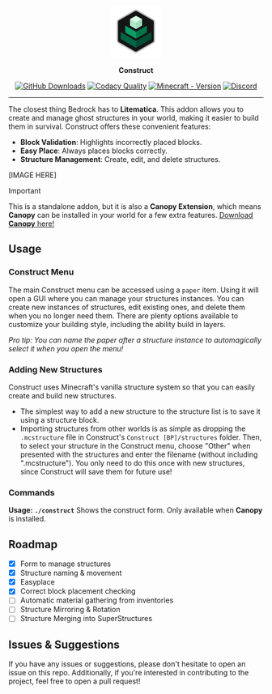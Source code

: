 <div align="center">
    <a href="./Construct [BP]/pack_icon.png">
        <img src="./Construct [BP]/pack_icon.png" alt="Construct Icon" width="100" height="100">
    </a>
    <p><b>Construct</b></p>

[![GitHub Downloads](https://img.shields.io/github/downloads/ForestOfLight/Construct/total?label=Github%20downloads&logo=github)]([https://](https://github.com/ForestOfLight/Construct/releases))
[![Codacy Quality](https://app.codacy.com/project/badge/Grade/10040a714ad84a2f912d4dae9d3f6e57)](https://app.codacy.com/gh/ForestOfLight/Construct/dashboard?utm_source=gh&utm_medium=referral&utm_content=&utm_campaign=Badge_grade)
[![Minecraft - Version](https://img.shields.io/badge/Minecraft-v1.21.70_(Bedrock)-brightgreen)](https://feedback.minecraft.net/hc/en-us/sections/360001186971-Release-Changelogs)
[![Discord](https://badgen.net/discord/members/9KGche8fxm?icon=discord&label=Discord&list=what)](https://discord.gg/9KGche8fxm)
</div>

---

The closest thing Bedrock has to **Litematica**. This addon allows you to create and manage ghost structures in your world, making it easier to build them in survival. Construct offers these convenient features:

- **Block Validation**: Highlights incorrectly placed blocks.
- **Easy Place**: Always places blocks correctly.
- **Structure Management**: Create, edit, and delete structures.

[IMAGE HERE]

> [!IMPORTANT]
> This is a standalone addon, but it is also a **Canopy Extension**, which means **Canopy** can be installed in your world for a few extra features.
> [Download **Canopy** here!](https://github.com/ForestOfLight/Canopy)

## Usage

### Construct Menu

The main Construct menu can be accessed using a `paper` item. Using it will open a GUI where you can manage your structures instances. You can create new instances of structures, edit existing ones, and delete them when you no longer need them. There are plenty options available to customize your building style, including the ability build in layers.

*Pro tip: You can name the paper after a structure instance to automagically select it when you open the menu!*

### Adding New Structures

Construct uses Minecraft's vanilla structure system so that you can easily create and build new structures.

- The simplest way to add a new structure to the structure list is to save it using a structure block.
- Importing structures from other worlds is as simple as dropping the `.mcstructure` file in Construct's `Construct [BP]/structures` folder. Then, to select your structure in the Construct menu, choose "Other" when presented with the structures and enter the filename (without including ".mcstructure"). You only need to do this once with new structures, since Construct will save them for future use!

### Commands

**Usage: `./construct`**
Shows the construct form. Only available when **Canopy** is installed.

## Roadmap

- [x] Form to manage structures
- [x] Structure naming & movement
- [x] Easyplace
- [x] Correct block placement checking
- [ ] Automatic material gathering from inventories
- [ ] Structure Mirroring & Rotation
- [ ] Structure Merging into SuperStructures

## Issues & Suggestions

If you have any issues or suggestions, please don't hesitate to open an issue on this repo. Additionally, if you're interested in contributing to the project, feel free to open a pull request!

